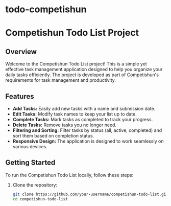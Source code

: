 # todo-competishun
# Competishun Todo List Project

## Overview

Welcome to the Competishun Todo List project! This is a simple yet effective task management application designed to help you organize your daily tasks efficiently. The project is developed as part of Competishun's requirements for task management and productivity.

## Features

- **Add Tasks:** Easily add new tasks with a name and submission date.
- **Edit Tasks:** Modify task names to keep your list up to date.
- **Complete Tasks:** Mark tasks as completed to track your progress.
- **Delete Tasks:** Remove tasks you no longer need.
- **Filtering and Sorting:** Filter tasks by status (all, active, completed) and sort them based on completion status.
- **Responsive Design:** The application is designed to work seamlessly on various devices.

## Getting Started

To run the Competishun Todo List locally, follow these steps:

1. Clone the repository:

   ```bash
   git clone https://github.com/your-username/competishun-todo-list.git
   cd competishun-todo-list
